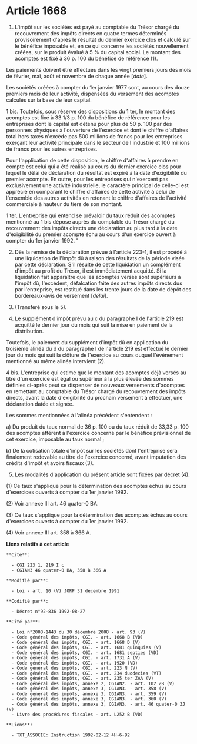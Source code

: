 # Article 1668

1. L'impôt sur les sociétés est payé au comptable du Trésor chargé du recouvrement des impôts directs en quatre termes
déterminés provisoirement d'après le résultat du dernier exercice clos et calculé sur le bénéfice imposable et, en ce qui
concerne les sociétés nouvellement créées, sur le produit évalué à 5 % du capital social. Le montant des acomptes est fixé à
36 p. 100 du bénéfice de référence (1).

Les paiements doivent être effectués dans les vingt premiers jours des mois de février, mai, août et novembre de chaque année
[*date*].

Les sociétés créées à compter du 1er janvier 1977 sont, au cours des douze premiers mois de leur activité, dispensées du
versement des acomptes calculés sur la base de leur capital.

1 bis. Toutefois, sous réserve des dispositions du 1 ter, le montant des acomptes est fixé à 33 1/3 p. 100 du bénéfice de
référence pour les entreprises dont le capital est détenu pour plus de 50 p. 100 par des personnes physiques à l'ouverture de
l'exercice et dont le chiffre d'affaires total hors taxes n'excède pas 500 millions de francs pour les entreprises exerçant
leur activité principale dans le secteur de l'industrie et 100 millions de francs pour les autres entreprises.

Pour l'application de cette disposition, le chiffre d'affaires à prendre en compte est celui qui a été réalisé au cours du
dernier exercice clos pour lequel le délai de déclaration du résultat est expiré à la date d'exigibilité du premier acompte.
En outre, pour les entreprises qui n'exercent pas exclusivement une activité industrielle, le caractère principal de celle-ci
est apprécié en comparant le chiffre d'affaires de cette activité à celui de l'ensemble des autres activités en retenant le
chiffre d'affaires de l'activité commerciale à hauteur du tiers de son montant.

1 ter. L'entreprise qui entend se prévaloir du taux réduit des acomptes mentionné au 1 bis dépose auprès du comptable du
Trésor chargé du recouvrement des impôts directs une déclaration au plus tard à la date d'exigibilité du premier acompte échu
au cours d'un exercice ouvert à compter du 1er janvier 1992. "

2. Dès la remise de la déclaration prévue à l'article 223-1, il est procédé à une liquidation de l'impôt dû à raison des
résultats de la période visée par cette déclaration. S'il résulte de cette liquidation un complément d'impôt au profit du
Trésor, il est immédiatement acquitté. Si la liquidation fait apparaître que les acomptes versés sont supérieurs à l'impôt
dû, l'excédent, défalcation faite des autres impôts directs dus par l'entreprise, est restitué dans les trente jours de la
date de dépôt des bordereaux-avis de versement [*délai*].

3. (Transféré sous le 5).

4. Le supplément d'impôt prévu au c du paragraphe I de l'article 219 est acquitté le dernier jour du mois qui suit la mise en
paiement de la distribution.

Toutefois, le paiement du supplément d'impôt dû en application du troisième alinéa du d du paragraphe I de l'article 219 est
effectué le dernier jour du mois qui suit la clôture de l'exercice au cours duquel l'événement mentionné au même alinéa
intervient (2).

4 bis. L'entreprise qui estime que le montant des acomptes déjà versés au titre d'un exercice est égal ou supérieur à la plus
élevée des sommes définies ci-après peut se dispenser de nouveaux versements d'acomptes en remettant au comptable du Trésor
chargé du recouvrement des impôts directs, avant la date d'exigibilité du prochain versement à effectuer, une déclaration
datée et signée.

Les sommes mentionnées à l'alinéa précédent s'entendent :

a) Du produit du taux normal de 36 p. 100 ou du taux réduit de 33,33 p. 100 des acomptes afférent à l'exercice concerné par
le bénéfice prévisionnel de cet exercice, imposable au taux normal ;

b) De la cotisation totale d'impôt sur les sociétés dont l'entreprise sera finalement redevable au titre de l'exercice
concerné, avant imputation des crédits d'impôt et avoirs fiscaux (3).

5. Les modalités d'application du présent article sont fixées par décret (4).

(1) Ce taux s'applique pour la détermination des acomptes échus au cours d'exercices ouverts à compter du 1er janvier 1992.

(2) Voir annexe III art. 46 quater-0 BA.

(3) Ce taux s'applique pour la détermination des acomptes échus au cours d'exercices ouverts à compter du 1er janvier 1992.

(4) Voir annexe III art. 358 à 366 A.

**Liens relatifs à cet article**

	**Cite**:

	  - CGI 223 1, 219 I c
	  - CGIAN3 46 quater-0 BA, 358 à 366 A

	**Modifié par**:

	  - Loi - art. 10 (V) JORF 31 décembre 1991

	**Codifié par**:

	  - Décret n°92-836 1992-08-27

	**Cité par**:

	  - Loi n°2008-1443 du 30 décembre 2008 - art. 93 (V)
	  - Code général des impôts, CGI. - art. 1668 B (VD)
	  - Code général des impôts, CGI. - art. 1668 D (V)
	  - Code général des impôts, CGI. - art. 1681 quinquies (V)
	  - Code général des impôts, CGI. - art. 1681 septies (VD)
	  - Code général des impôts, CGI. - art. 1731 A (V)
	  - Code général des impôts, CGI. - art. 1920 (VD)
	  - Code général des impôts, CGI. - art. 223 N (V)
	  - Code général des impôts, CGI. - art. 234 duodecies (VT)
	  - Code général des impôts, CGI. - art. 235 ter ZAA (V)
	  - Code général des impôts, annexe 2, CGIAN2. - art. 102 ZB (V)
	  - Code général des impôts, annexe 3, CGIAN3. - art. 358 (V)
	  - Code général des impôts, annexe 3, CGIAN3. - art. 359 (V)
	  - Code général des impôts, annexe 3, CGIAN3. - art. 360 (V)
	  - Code général des impôts, annexe 3, CGIAN3. - art. 46 quater-0 ZJ (V)
	  - Livre des procédures fiscales - art. L252 B (VD)

	**Liens**:

	  - TXT_ASSOCIE: Instruction 1992-02-12 4H-6-92

